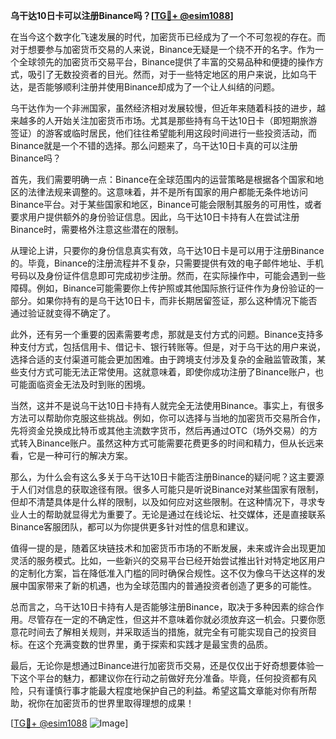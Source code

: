 **乌干达10日卡可以注册Binance吗？[[TG💪+ @esim1088](https://t.me/s/esim1088)]**

在当今这个数字化飞速发展的时代，加密货币已经成为了一个不可忽视的存在。而对于想要参与加密货币交易的人来说，Binance无疑是一个绕不开的名字。作为一个全球领先的加密货币交易平台，Binance提供了丰富的交易品种和便捷的操作方式，吸引了无数投资者的目光。然而，对于一些特定地区的用户来说，比如乌干达，是否能够顺利注册并使用Binance却成为了一个让人纠结的问题。

乌干达作为一个非洲国家，虽然经济相对发展较慢，但近年来随着科技的进步，越来越多的人开始关注加密货币市场。尤其是那些持有乌干达10日卡（即短期旅游签证）的游客或临时居民，他们往往希望能利用这段时间进行一些投资活动，而Binance就是一个不错的选择。那么问题来了，乌干达10日卡真的可以注册Binance吗？

首先，我们需要明确一点：Binance在全球范围内的运营策略是根据各个国家和地区的法律法规来调整的。这意味着，并不是所有国家的用户都能无条件地访问Binance平台。对于某些国家和地区，Binance可能会限制其服务的可用性，或者要求用户提供额外的身份验证信息。因此，乌干达10日卡持有人在尝试注册Binance时，需要格外注意这些潜在的限制。

从理论上讲，只要你的身份信息真实有效，乌干达10日卡是可以用于注册Binance的。毕竟，Binance的注册流程并不复杂，只需要提供有效的电子邮件地址、手机号码以及身份证件信息即可完成初步注册。然而，在实际操作中，可能会遇到一些障碍。例如，Binance可能需要你上传护照或其他国际旅行证件作为身份验证的一部分。如果你持有的是乌干达10日卡，而非长期居留签证，那么这种情况下能否通过验证就变得不确定了。

此外，还有另一个重要的因素需要考虑，那就是支付方式的问题。Binance支持多种支付方式，包括信用卡、借记卡、银行转账等。但是，对于乌干达的用户来说，选择合适的支付渠道可能会更加困难。由于跨境支付涉及复杂的金融监管政策，某些支付方式可能无法正常使用。这就意味着，即使你成功注册了Binance账户，也可能面临资金无法及时到账的困境。

当然，这并不是说乌干达10日卡持有人就完全无法使用Binance。事实上，有很多方法可以帮助你克服这些挑战。例如，你可以选择与当地的加密货币交易所合作，先将资金兑换成比特币或其他主流数字货币，然后再通过OTC（场外交易）的方式转入Binance账户。虽然这种方式可能需要花费更多的时间和精力，但从长远来看，它是一种可行的解决方案。

那么，为什么会有这么多关于乌干达10日卡能否注册Binance的疑问呢？这主要源于人们对信息的获取途径有限。很多人可能只是听说Binance对某些国家有限制，但却不清楚具体是什么样的限制，以及如何应对这些限制。在这种情况下，寻求专业人士的帮助就显得尤为重要了。无论是通过在线论坛、社交媒体，还是直接联系Binance客服团队，都可以为你提供更多针对性的信息和建议。

值得一提的是，随着区块链技术和加密货币市场的不断发展，未来或许会出现更加灵活的服务模式。比如，一些新兴的交易平台已经开始尝试推出针对特定地区用户的定制化方案，旨在降低准入门槛的同时确保合规性。这不仅为像乌干达这样的发展中国家带来了新的机遇，也为全球范围内的普通投资者创造了更多的可能性。

总而言之，乌干达10日卡持有人是否能够注册Binance，取决于多种因素的综合作用。尽管存在一定的不确定性，但这并不意味着你就必须放弃这一机会。只要你愿意花时间去了解相关规则，并采取适当的措施，就完全有可能实现自己的投资目标。在这个充满变数的世界里，勇于探索和实践才是最宝贵的品质。

最后，无论你是想通过Binance进行加密货币交易，还是仅仅出于好奇想要体验一下这个平台的魅力，都建议你在行动之前做好充分准备。毕竟，任何投资都有风险，只有谨慎行事才能最大程度地保护自己的利益。希望这篇文章能对你有所帮助，祝你在加密货币的世界里取得理想的成果！

[[TG💪+ @esim1088](https://t.me/s/esim1088) ![Image](https://i.postimg.cc/4NQfJmqS/Snipaste-2025-05-13-00-14-12.png)]